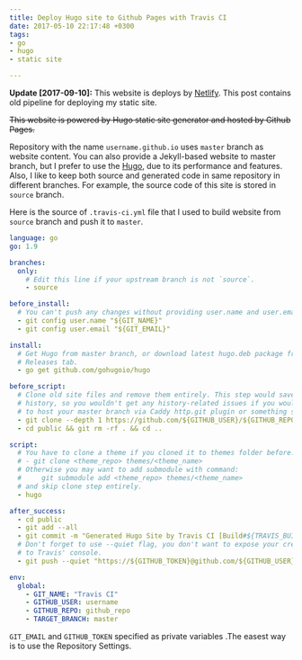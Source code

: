 ```yaml
---
title: Deploy Hugo site to Github Pages with Travis CI
date: 2017-05-10 22:17:48 +0300
tags:
- go
- hugo
- static site

---
```

**Update [2017-09-10]:** This website is deploys by [Netlify](https://www.netlify.com). This
post contains old pipeline for deploying my static site.

~~This website is powered by Hugo static site generator and hosted by Github
Pages.~~

Repository with the name `username.github.io` uses `master` branch as website
content. You can also provide a Jekyll-based website to master branch, but I
prefer to use  the [Hugo](https://gohugo.io), due to its performance and
features. Also, I like to keep both source and generated code in same repository
in different branches. For example, the source code of this site is stored in
`source` branch.

Here is the source of `.travis-ci.yml` file that I used to build website from
`source` branch and push it to `master`.

```yaml
language: go
go: 1.9

branches:
  only:
    # Edit this line if your upstream branch is not `source`.
    - source

before_install:
  # You can't push any changes without providing user.name and user.email to git.
  - git config user.name "${GIT_NAME}"
  - git config user.email "${GIT_EMAIL}"

install:
  # Get Hugo from master branch, or download latest hugo.deb package from the
  # Releases tab.
  - go get github.com/gohugoio/hugo

before_script:
  # Clone old site files and remove them entirely. This step would save the
  # history, so you wouldn't get any history-related issues if you would like
  # to host your master branch via Caddy http.git plugin or something simular.
  - git clone --depth 1 https://github.com/${GITHUB_USER}/${GITHUB_REPO}.git --branch ${TARGET_BRANCH} --single-branch public
  - cd public && git rm -rf . && cd ..

script:
  # You have to clone a theme if you cloned it to themes folder before.
  # - git clone <theme_repo> themes/<theme_name>
  # Otherwise you may want to add submodule with command:
  #     git submodule add <theme_repo> themes/<theme_name>
  # and skip clone step entirely.
  - hugo

after_success:
  - cd public
  - git add --all
  - git commit -m "Generated Hugo Site by Travis CI [Build#${TRAVIS_BUILD_NUMBER}]"
  # Don't forget to use --quiet flag, you don't want to expose your credentials
  # to Travis' console.
  - git push --quiet "https://${GITHUB_TOKEN}@github.com/${GITHUB_USER}/${GITHUB_REPO}.git" ${TARGET_BRANCH}

env:
  global:
    - GIT_NAME: "Travis CI"
    - GITHUB_USER: username
    - GITHUB_REPO: github_repo
    - TARGET_BRANCH: master
```

`GIT_EMAIL` and `GITHUB_TOKEN` specified as private variables .The easest way is
to use the Repository Settings.
